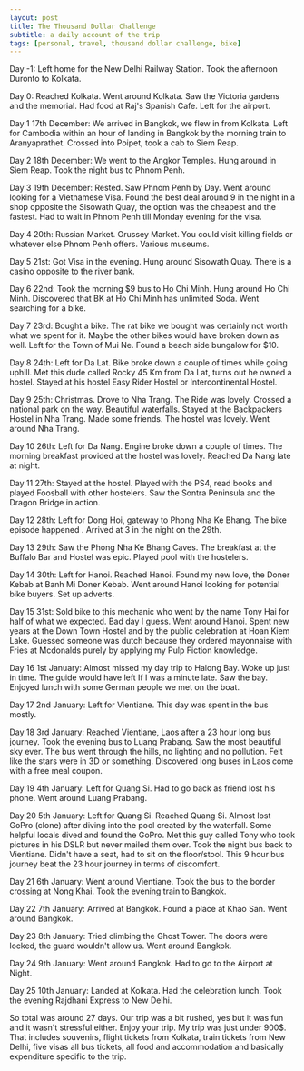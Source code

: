 ```yaml
---
layout: post
title: The Thousand Dollar Challenge
subtitle: a daily account of the trip
tags: [personal, travel, thousand dollar challenge, bike]
---
```


Day -1: Left home for the New Delhi Railway Station. Took the afternoon Duronto to Kolkata.

Day 0: Reached Kolkata. Went around Kolkata. Saw the Victoria gardens and the memorial. Had food at Raj's Spanish Cafe. Left for the airport.

Day 1 17th December: We arrived in Bangkok, we flew in from Kolkata. Left for Cambodia within an hour of landing in Bangkok by the morning train to Aranyaprathet. Crossed into Poipet, took a cab to Siem Reap.

Day 2 18th December: We went to the Angkor Temples. Hung around in Siem Reap. Took the night bus to Phnom Penh.

Day 3 19th December: Rested. Saw Phnom Penh by Day. Went around looking for a Vietnamese Visa. Found the best deal around 9 in the night in a shop opposite the Sisowath Quay, the option was the cheapest and the fastest. Had to wait in Phnom Penh till Monday evening for the visa.

Day 4 20th: Russian Market. Orussey Market. You could visit killing fields or whatever else Phnom Penh offers. Various museums.

Day 5 21st: Got Visa in the evening. Hung around Sisowath Quay. There is a casino opposite to the river bank.

Day 6 22nd: Took the morning $9 bus to Ho Chi Minh. Hung around Ho Chi Minh. Discovered that BK at Ho Chi Minh has unlimited Soda. Went searching for a bike.

Day 7 23rd: Bought a bike. The rat bike we bought was certainly not worth what we spent for it. Maybe the other bikes would have broken down as well. Left for the Town of Mui Ne. Found a beach side bungalow for $10.

Day 8 24th: Left for Da Lat. Bike broke down a couple of times while going uphill. Met this dude called Rocky 45 Km from Da Lat, turns out he owned a hostel. Stayed at his hostel Easy Rider Hostel or Intercontinental Hostel.

Day 9 25th: Christmas. Drove to Nha Trang. The Ride was lovely. Crossed a national park on the way. Beautiful waterfalls. Stayed at the Backpackers Hostel in Nha Trang. Made some friends. The hostel was lovely. Went around Nha Trang.

Day 10 26th: Left for Da Nang. Engine broke down a couple of times. The morning breakfast provided at the hostel was lovely. Reached Da Nang late at night.

Day 11 27th: Stayed at the hostel. Played with the PS4, read books and played Foosball with other hostelers. Saw the Sontra Peninsula and the Dragon Bridge in action.

Day 12 28th: Left for Dong Hoi, gateway to Phong Nha Ke Bhang. The bike episode happened . Arrived at 3 in the night on the 29th.

Day 13 29th: Saw the Phong Nha Ke Bhang Caves. The breakfast at the Buffalo Bar and Hostel was epic. Played pool with the hostelers.

Day 14 30th: Left for Hanoi. Reached Hanoi. Found my new love, the Doner Kebab at Banh Mi Doner Kebab. Went around Hanoi looking for potential bike buyers. Set up adverts.

Day 15 31st: Sold bike to this mechanic who went by the name Tony Hai for half of what we expected. Bad day I guess. Went around Hanoi. Spent new years at the Down Town Hostel and by the public celebration at Hoan Kiem Lake. Guessed someone was dutch because they ordered mayonnaise with Fries at Mcdonalds purely by applying my Pulp Fiction knowledge.

Day 16 1st January: Almost missed my day trip to Halong Bay. Woke up just in time. The guide would have left If I was a minute late. Saw the bay. Enjoyed lunch with some German people we met on the boat.

Day 17 2nd January: Left for Vientiane. This day was spent in the bus mostly.

Day 18 3rd January: Reached Vientiane, Laos after a 23 hour long bus journey. Took the evening bus to Luang Prabang. Saw the most beautiful sky ever. The bus went through the hills, no lighting and no pollution. Felt like the stars were in 3D or something. Discovered long buses in Laos come with a free meal coupon.

Day 19 4th January: Left for Quang Si. Had to go back as friend lost his phone. Went around Luang Prabang.

Day 20 5th January: Left for Quang Si. Reached Quang Si. Almost lost GoPro (clone) after diving into the pool created by the waterfall. Some helpful locals dived and found the GoPro. Met this guy called Tony who took pictures in his DSLR but never mailed them over. Took the night bus back to Vientiane. Didn't have a seat, had to sit on the floor/stool. This 9 hour bus journey beat the 23 hour journey in terms of discomfort.

Day 21 6th January: Went around Vientiane. Took the bus to the border crossing at Nong Khai. Took the evening train to Bangkok.

Day 22 7th January: Arrived at Bangkok. Found a place at Khao San. Went around Bangkok.

Day 23 8th January: Tried climbing the Ghost Tower. The doors were locked, the guard wouldn't allow us. Went around Bangkok.

Day 24 9th January: Went around Bangkok. Had to go to the Airport at Night.

Day 25 10th January: Landed at Kolkata. Had the celebration lunch. Took the evening Rajdhani Express to New Delhi.

So total was around 27 days. Our trip was a bit rushed, yes but it was fun and it wasn't stressful either. Enjoy your trip. My trip was just under 900$. That includes souvenirs, flight tickets from Kolkata, train tickets from New Delhi, five visas all bus tickets, all food and accommodation and basically expenditure specific to the trip.


